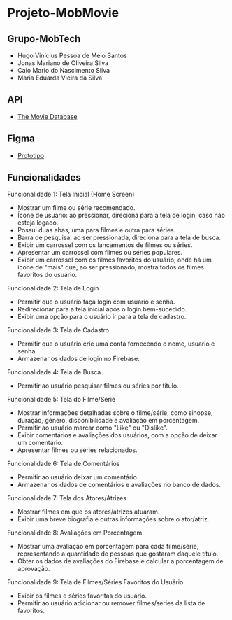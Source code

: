 # Projeto-MobMovie

## Grupo-MobTech
- Hugo Vinícius Pessoa de Melo Santos
- Jonas Mariano de Oliveira Silva
- Caio Mario do Nascimento Silva
- Maria Eduarda Vieira da Silva

## API

- [The Movie Database](https://developer.themoviedb.org/reference/intro/getting-started)

## Figma

- [Prototipo](https://www.figma.com/file/1I0er8lO7XW10au6WJ9EI0/Movie-App-(Community)?type=design&node-id=0-1&mode=design&t=v4NdwdYJ018dm04Y-0)

## Funcionalidades

Funcionalidade 1: Tela Inicial (Home Screen)

- Mostrar um filme ou série recomendado.
- Ícone de usuário: ao pressionar, direciona para a tela de login, caso não esteja logado.
- Possui duas abas, uma para filmes e outra para séries.
- Barra de pesquisa: ao ser pressionada, direciona para a tela de busca.
- Exibir um carrossel com os lançamentos de filmes ou séries.
- Apresentar um carrossel com filmes ou séries populares.
- Exibir um carrossel com os filmes favoritos do usuário, onde há um ícone de "mais" que, ao ser pressionado, mostra todos os filmes favoritos do usuário.

Funcionalidade 2: Tela de Login

- Permitir que o usuário faça login com usuario e senha.
- Redirecionar para a tela inicial após o login bem-sucedido.
- Exibir uma opção para o usuário ir para a tela de cadastro.

Funcionalidade 3: Tela de Cadastro

- Permitir que o usuário crie uma conta fornecendo o nome, usuario e senha.
- Armazenar os dados de login no Firebase.

Funcionalidade 4: Tela de Busca

- Permitir ao usuário pesquisar filmes ou séries por título.

Funcionalidade 5: Tela do Filme/Série

- Mostrar informações detalhadas sobre o filme/série, como sinopse, duração, gênero, disponibilidade e avaliação em porcentagem.
- Permitir ao usuário marcar como "Like" ou "Dislike".
- Exibir comentários e avaliações dos usuários, com a opção de deixar um comentário.
- Apresentar filmes ou séries relacionados.

Funcionalidade 6: Tela de Comentários

- Permitir ao usuário deixar um comentário.
- Armazenar os dados de comentários e avaliações no banco de dados.

Funcionalidade 7: Tela dos Atores/Atrizes

- Mostrar filmes em que os atores/atrizes atuaram.
- Exibir uma breve biografia e outras informações sobre o ator/atriz.

Funcionalidade 8: Avaliações em Porcentagem

- Mostrar uma avaliação em porcentagem para cada filme/série, representando a quantidade de pessoas que gostaram daquele título.
- Obter os dados de avaliações do Firebase e calcular a porcentagem de aprovação.

Funcionalidade 9: Tela de Filmes/Séries Favoritos do Usuário

- Exibir os filmes e séries favoritas do usuário.
- Permitir ao usuário adicionar ou remover filmes/series da lista de favoritos.
